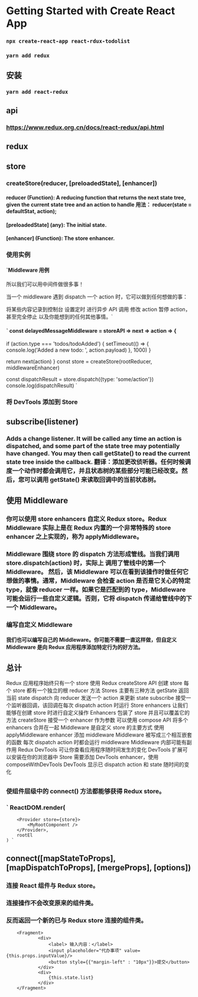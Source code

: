 # Getting Started with Create React App

### `npx create-react-app react-rdux-todolist`
### ` yarn add redux `

## 安装
### ` yarn add react-redux `

## api
###    https://www.redux.org.cn/docs/react-redux/api.html

## redux
## store
### createStore(reducer, [preloadedState], [enhancer])
#### reducer (Function): A reducing function that returns the next state tree, given the current state tree and an action to handle 用法： reducer(state = defaultStat, action);
#### [preloadedState] (any): The initial state. 
#### [enhancer] (Function): The store enhancer. 
### 使用实例
####  `Middleware 用例
所以我们可以用中间件做很多事！

当一个 middleware 遇到 dispatch 一个 action 时，它可以做到任何想做的事：

将某些内容记录到控制台
设置定时
进行异步 API 调用
修改 action
暂停 action，甚至完全停止
以及你能想到的任何其他事情。`
#### ` const delayedMessageMiddleware = storeAPI => next => action => {
  if (action.type === 'todos/todoAdded') {
    setTimeout(() => {
      console.log('Added a new todo: ', action.payload)
    }, 1000)
  }

  return next(action)
} 
const store = createStore(rootReducer, middlewareEnhancer)

const dispatchResult = store.dispatch({type: 'some/action'})
console.log(dispatchResult)  `

### 将 DevTools 添加到 Store


## subscribe(listener)
### Adds a change listener. It will be called any time an action is dispatched, and some part of the state tree may potentially have changed. You may then call getState() to read the current state tree inside the callback. 翻译：添加更改侦听器。任何时候调度一个动作时都会调用它，并且状态树的某些部分可能已经改变。然后，您可以调用 getState() 来读取回调中的当前状态树。

## 使用 Middleware
### 你可以使用 store enhancers 自定义 Redux store。Redux Middleware 实际上是在 Redux 内置的一个非常特殊的 store enhancer 之上实现的，称为 applyMiddleware。
### Middleware 围绕 store 的 dispatch 方法形成管线。当我们调用 store.dispatch(action) 时，实际上 调用了管线中的第一个 Middleware。 然后，该 Middleware 可以在看到该操作时做任何它想做的事情。通常，Middleware 会检查 action 是否是它关心的特定 type，就像 reducer 一样。如果它是匹配到的 type，Middleware 可能会运行一些自定义逻辑。否则，它将 dispatch 传递给管线中的下一个 Middleware。
### 编写自定义 Middleware
#### 我们也可以编写自己的 Middleware。你可能不需要一直这样做，但自定义 Middleware 是向 Redux 应用程序添加特定行为的好方法。
## 总计
 Redux 应用程序始终只有一个 store
使用 Redux createStore API 创建 store
每个 store 都有一个独立的根 reducer 方法
Stores 主要有三种方法
getState 返回当前 state
dispatch 向 reducer 发送一个 action 来更新 state
subscribe 接受一个监听器回调，该回调在每次 dispatch action 时运行
Store enhancers 让我们能够在创建 store 时进行自定义操作
Enhancers 包装了 store 并且可以覆盖它的方法
createStore 接受一个 enhancer 作为参数
可以使用 compose API 将多个 enhancers 合并在一起
Middleware 是自定义 store 的主要方式
使用 applyMiddleware enhancer 添加 middleware
Middleware 被写成三个相互嵌套的函数
每次 dispatch action 时都会运行 middleware
Middleware 内部可能有副作用
Redux DevTools 可让你查看应用程序随时间发生的变化
DevTools 扩展可以安装在你的浏览器中
Store 需要添加 DevTools enhancer，使用 composeWithDevTools
DevTools 显示已 dispatch action 和 state 随时间的变化


## <Provider store>
### <Provider store> 使组件层级中的 connect() 方法都能够获得 Redux store。     
### ` ReactDOM.render(
        <Provider store={store}>
            <MyRootComponent />
        </Provider>,
        rootEl
    ) `

## connect([mapStateToProps], [mapDispatchToProps], [mergeProps], [options])
### 连接 React 组件与 Redux store。
### 连接操作不会改变原来的组件类。
### 反而返回一个新的已与 Redux store 连接的组件类。    

        <Fragment>
                <div>
                    <label> 输入内容：</label>
                    <input placeholder="代办事项" value={this.props.inputValue}/>
                    <button style={{"margin-left" : "10px"}}>提交</button>
                </div>
                <div>
                    {this.state.list}
                </div>
        </Fragment>   